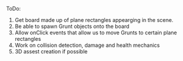 ToDo:
 1. Get board made up of plane rectangles appearging in the scene.
 2. Be able to spawn Grunt objects onto the board
 3. Allow onClick events that allow us to move Grunts to certain plane rectangles
 4. Work on collision detection, damage and health mechanics
 5. 3D assest creation if possible 
